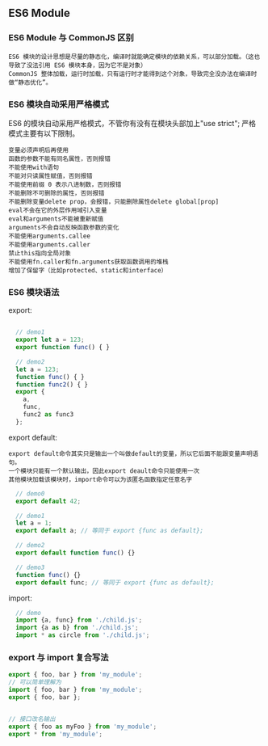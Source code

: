 ## ES6 Module

### ES6 Module 与 CommonJS 区别

    ES6 模块的设计思想是尽量的静态化，编译时就能确定模块的依赖关系，可以部分加载。（这也导致了没法引用 ES6 模块本身，因为它不是对象）
    CommonJS 整体加载，运行时加载，只有运行时才能得到这个对象，导致完全没办法在编译时做“静态优化”。

### ES6 模块自动采用严格模式

  ES6 的模块自动采用严格模式，不管你有没有在模块头部加上"use strict";
  严格模式主要有以下限制。

    变量必须声明后再使用
    函数的参数不能有同名属性，否则报错
    不能使用with语句
    不能对只读属性赋值，否则报错
    不能使用前缀 0 表示八进制数，否则报错
    不能删除不可删除的属性，否则报错
    不能删除变量delete prop，会报错，只能删除属性delete global[prop]
    eval不会在它的外层作用域引入变量
    eval和arguments不能被重新赋值
    arguments不会自动反映函数参数的变化
    不能使用arguments.callee
    不能使用arguments.caller
    禁止this指向全局对象
    不能使用fn.caller和fn.arguments获取函数调用的堆栈
    增加了保留字（比如protected、static和interface）

### ES6 模块语法

  export:

  ```js

    // demo1
    export let a = 123;
    export function func() { }

    // demo2
    let a = 123;
    function func() { }
    function func2() { }
    export {
      a,
      func,
      func2 as func3
    };
  ```

  export default:

    export default命令其实只是输出一个叫做default的变量，所以它后面不能跟变量声明语句。
    一个模块只能有一个默认输出，因此export deault命令只能使用一次
    其他模块加载该模块时，import命令可以为该匿名函数指定任意名字

  ```js
    // demo0
    export default 42;

    // demo1
    let a = 1;
    export default a; // 等同于 export {func as default};

    // demo2
    export default function func() {}

    // demo3
    function func() {}
    export default func; // 等同于 export {func as default};

  ```

  import:

  ```js
    // demo
    import {a, func} from './child.js';
    import {a as b} from './child.js';
    import * as circle from './child.js';
  ```

### export 与 import 复合写法

  ```js
  export { foo, bar } from 'my_module';
  // 可以简单理解为
  import { foo, bar } from 'my_module';
  export { foo, bar };


  // 接口改名输出
  export { foo as myFoo } from 'my_module';
  export * from 'my_module';
  ```



